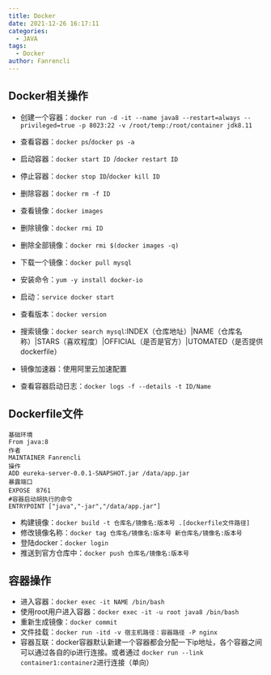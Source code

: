 ```yaml
---
title: Docker
date: 2021-12-26 16:17:11
categories:
  - JAVA
tags:
  - Docker
author: Fanrencli
---
```


## Docker相关操作

- 创建一个容器：`docker run -d -it --name java8 --restart=always --privileged=true -p 8023:22 -v /root/temp:/root/container jdk8.11`
- 查看容器：`docker ps`/`docker ps -a`
- 启动容器：`docker start ID `/`docker restart ID `
- 停止容器：`docker stop ID`/`docker kill ID`
- 删除容器：`docker rm -f ID`

- 查看镜像：`docker images`
- 删除镜像：`docker rmi ID`
- 删除全部镜像：`docker rmi $(docker images -q)`
- 下载一个镜像：`docker pull mysql`

- 安装命令：`yum -y install docker-io`
- 启动：`service docker start`
- 查看版本：`docker version`
- 搜索镜像：`docker search mysql`:INDEX（仓库地址）|NAME（仓库名称）|STARS（喜欢程度）|OFFICIAL（是否是官方）|UTOMATED（是否提供dockerfile）
- 镜像加速器：使用阿里云加速配置
- 查看容器启动日志：`docker logs -f --details -t ID/Name`


## Dockerfile文件


```shell
基础环境
From java:8
作者
MAINTAINER Fanrencli
操作
ADD eureka-server-0.0.1-SNAPSHOT.jar /data/app.jar
暴露端口
EXPOSE　8761
#容器启动胡执行的命令
ENTRYPOINT ["java","-jar","/data/app.jar"]
```

- 构建镜像：`docker build -t 仓库名/镜像名:版本号 .[dockerfile文件路径]`
- 修改镜像名称：`docker tag 仓库名/镜像名:版本号 新仓库名/镜像名:版本号`
- 登陆docker：`docker login`
- 推送到官方仓库中：`docker push 仓库名/镜像名:版本号`

## 容器操作

- 进入容器：`docker exec -it NAME /bin/bash`
- 使用root用户进入容器：`docker exec -it -u root java8 /bin/bash`
- 重新生成镜像：`docker commit `
- 文件挂载：`docker run -itd -v 宿主机路径：容器路径 -P nginx`
- 容器互联：docker容器默认新建一个容器都会分配一下ip地址，各个容器之间可以通过各自的ip进行连接。或者通过 `docker run --link container1:container2`进行连接（单向）



